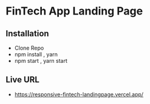 # FinTech App Landing Page

## Installation

- Clone Repo
- npm install , yarn
- npm start , yarn start

## Live URL

- https://responsive-fintech-landingpage.vercel.app/
